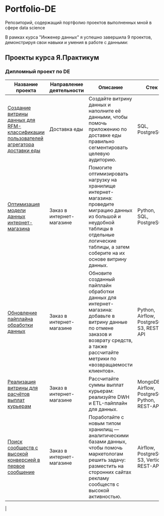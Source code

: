 # Portfolio-DE
Репозиторий, содержащий портфолио проектов выполненных мной в сфере data science


В рамках курса "Инженер данных" я успешно завершила 9 проектов, демонстрируя свои навыки и умения в работе с данными:

## Проекты курса Я.Практикум
### Дипломный проект по DE
| Название проекта | Направление деятельности | Описание | Стек |
|------------------|--------------------------|----------|------|
| [Создание витрины данных для RFM-классификации пользователей агрегатора доставки еды](https://github.com/StefankinaOlya/Portfolio-DE/tree/main/Актуализация%20модели%20данных) | Доставка еды | Создайте витрину данных и наполните её данными, чтобы помочь приложению по доставке еды правильно сегментировать целевую аудиторию. | SQL, PostgreSQL |
| [Оптимизация модели данных интернет-магазина](https://github.com/StefankinaOlya/Portfolio-DE/tree/main/DWH%20и%20пересмотр%20модели%20данных) | Заказ в интернет-магазине | Помогите оптимизировать нагрузку на хранилище интернет-магазина: проведите миграцию данных из большой и неудобной таблицы в отдельные логические таблицы, а затем соберите на их основе витрину данных.  | Python, SQL, PostgreSQL |
| [Обновление пайплайна обработки данных ](https://github.com/StefankinaOlya/Portfolio-DE/tree/main/ETL%20и%20автоматизации%20подготовки%20данных) | Заказ в интернет-магазине | Обновите созданный пайплайн обработки данных для интернет-магазина: добавьте в витрину данные по отмене заказов и возврату средств, а также рассчитайте метрики по «возвращаемости клиентов». | Python, Airflow, PostgreSQL, S3, REST-API |
| [Реализация витрины для расчётов выплат курьерам](https://github.com/StefankinaOlya/Portfolio-DE/tree/main/DWH%20для%20нескольких%20источников) | Заказ в интернет-магазине | Рассчитайте суммы выплат курьерам: реализуйте DWH и ETL-пайплайн для данных.  | MongoDB, Airflow, PostgreSQL, Python, REST-API |
| [Поиск сообществ с высокой конверсией в первое сообщение]([https://github.com/StefankinaOlya/Portfolio-DE/tree/main/DWH%20для%20нескольких%20источников](https://github.com/StefankinaOlya/Portfolio-DE/tree/main/Поиск%20сообществ%20с%20высокой%20конверсией%20в%20первое%20сообщение)) | Заказ в интернет-магазине | Поработайте с новым типом хранилищ — аналитическими базами данных, чтобы помочь маркетологам решить задачу: разместить на сторонних сайтах рекламу сообществ с высокой активностью.  | Airflow, PostgreSQL, S3, Vertica, REST-API.

 |


